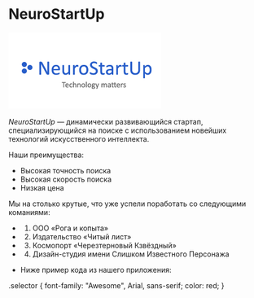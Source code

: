# NeuroStartUp

![](logo.png)

*NeuroStartUp* — динамически развивающийся стартап, специализирующийся на поиске с использованием 
 новейших технологий искусственного интеллекта.

Наши преимущества:
* Высокая точность поиска
* Высокая скорость поиска
* Низкая цена

Мы на столько крутые, что уже успели поработать со следующими команиями:

* 1. ООО «Рога и копыта»
* 2. Издательство «Читый лист»
* 3. Космопорт «Черезтерновый Кзвёздный»
* 4. Дизайн-студия имени Слишком Известного Персонажа

* Ниже пример кода из нашего приложения:

.selector {
  font-family: "Awesome", Arial, sans-serif;
  color: red;
}